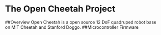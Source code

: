# The Open Cheetah Project
##Overview
Open Cheetah is a open source 12 DoF quadruped robot base on MIT Cheetah and Stanford Doggo.
##Microcontroller Firmware
